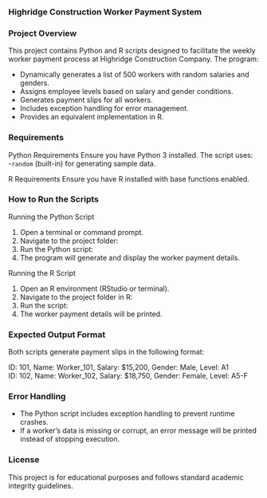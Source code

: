 ### Highridge Construction Worker Payment System ###

### Project Overview ###



This project contains Python and R scripts designed to facilitate the weekly worker payment process at Highridge Construction Company. The program:  
- Dynamically generates a list of 500 workers with random salaries and genders.  
- Assigns employee levels based on salary and gender conditions.  
- Generates payment slips for all workers.  
- Includes exception handling for error management.  
- Provides an equivalent implementation in R.  



### Requirements ###

Python Requirements
Ensure you have Python 3 installed. The script uses:  
-`random` (built-in) for generating sample data.  

R Requirements
Ensure you have R installed with base functions enabled.  



### How to Run the Scripts ###

Running the Python Script
1. Open a terminal or command prompt.  
2. Navigate to the project folder:  
3. Run the Python script:  
4. The program will generate and display the worker payment details.

Running the R Script
1. Open an R environment (RStudio or terminal).  
2. Navigate to the project folder in R:  
3. Run the script:  
4. The worker payment details will be printed.



### Expected Output Format ###
Both scripts generate payment slips in the following format:  

ID: 101, Name: Worker_101, Salary: $15,200, Gender: Male, Level: A1  
ID: 102, Name: Worker_102, Salary: $18,750, Gender: Female, Level: A5-F  



### Error Handling ###
- The Python script includes exception handling to prevent runtime crashes.  
- If a worker’s data is missing or corrupt, an error message will be printed instead of stopping execution.  



### License ###
This project is for educational purposes and follows standard academic integrity guidelines.  
